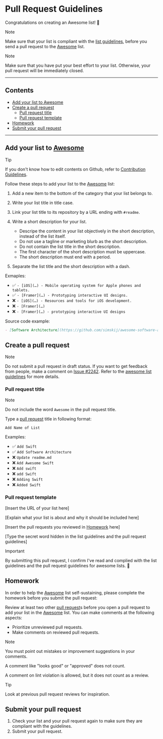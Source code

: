 <!-- omit from toc -->
# Pull Request Guidelines

Congratulations on creating an Awesome list! 🎉

> [!NOTE]
> Make sure that your list is compliant with the [list guidelines](list-guidelines.md), before you send a pull request to the [Awesome](repo) list.

> [!NOTE]
> Make sure that you have put your best effort to your list. Otherwise, your pull request will be immediately closed.

---

<!-- omit from toc -->
## Contents

- [Add your list to Awesome](#add-your-list-to-awesome)
- [Create a pull request](#create-a-pull-request)
  - [Pull request title](#pull-request-title)
  - [Pull request template](#pull-request-template)
- [Homework](#homework)
- [Submit your pull request](#submit-your-pull-request)

---

## Add your list to [Awesome][repo]

> [!TIP]
> If you don't know how to edit contents on Github, refer to [Contribution Guidelines](contributing.md#adding-something-to-an-awesome-list).

Follow these steps to add your list to the [Awesome][repo] list:

1. Add a new item to the bottom of the category that your list belongs to.
2. Write your list title in title case.
3. Link your list title to its repository by a URL ending with `#readme`.
4. Write a short description for your list.

   - Descripe the content in your list objectively in the short description, instead of the list itself.
   - Do not use a tagline or marketing blurb as the short description.
   - Do not contain the list title in the short description.
   - The first character of the short description must be uppercase.
   - The short description must end with a period.

5. Separate the list title and the short description with a dash.
   

Exmaples:

- ✅ `- [iOS](…) - Mobile operating system for Apple phones and tablets.`
- ✅ `- [Framer](…) - Prototyping interactive UI designs.`
- ❌ `- [iOS](…) - Resources and tools for iOS development.`
- ❌ `- [Framer](…)`
- ❌ `- [Framer](…) - prototyping interactive UI designs`

Source code example:

```markdown
- [Software Architecture](https://github.com/simskij/awesome-software-architecture#readme) - The discipline of designing and building software.
```

## Create a pull request

> [!NOTE]
> Do not submit a pull request in draft status. If you want to get feedback from people, make a comment on [Issue #2242][incubating lists]. Refer to the [awesome list guidelines](list-guidelines.md) for more details.

### Pull request title

> [!NOTE]
> Do not include the word `Awesome` in the pull request title.

Type a [pull request] title in following format:

```
Add Name of List
```

Examples:

- ✅ `Add Swift`
- ✅ `Add Software Architecture`
- ❌ `Update readme.md`
- ❌ `Add Awesome Swift`
- ❌ `Add swift`
- ❌ `add Swift`
- ❌ `Adding Swift`
- ❌ `Added Swift`

### Pull request template

[Insert the URL of your list here]

[Explain what your list is about and why it should be included here]

[Insert the pull requests you reviewed in [Homework](#homework) here]

[Type the secret word hidden in the list guidelines and the pull request guidelines]

> [!IMPORTANT]
> By submitting this pull request, I confirm I've read and complied with the list guidelines and the pull request guidelines for awesome lists. 🖖

## Homework

In order to help the [Awesome][repo] list self-sustaining, please complete the homework before you submit the pull request:

Review at least two other [pull request]s before you open a pull request to add your list in the [Awesome][repo] list. You can make comments at the following aspects:

- Prioritize unreviewed pull requests.
- Make comments on reviewed pull requests.

> [!NOTE]
> You must point out mistakes or improvement suggestions in your comments.
> 
> A comment like "looks good" or "approved" does not count.
> 
> A comment on lint violation is allowed, but it does not count as a review.

> [!TIP]
> Look at previous pull request reviews for inspiration.

## Submit your pull request

1. Check your list and your pull request again to make sure they are compliant with the guidelines.
2. Submit your pull request.

<!-- link definition -->

[repo]: https://github.com/sindresorhus/awesome

[incubating lists]: https://github.com/sindresorhus/awesome/issues/2242

[pull request]: https://github.com/sindresorhus/awesome/pulls?q=is%3Apr+is%3Aopen

